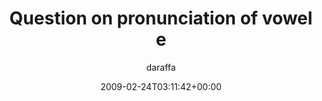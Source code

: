 ---
title: 'Question on pronunciation of vowel e'
posts: 6
hash: 'xv9VYnpE'
author: 'daraffa'
date: 2009-02-24T03:11:42+00:00
sources:
  - https://tokipona.yahoogroups.narkive.com/xv9VYnpE
---